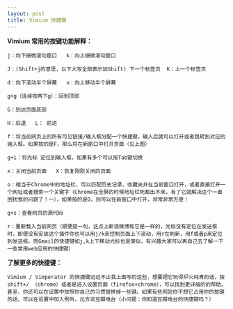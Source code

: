 ```yaml
---
layout: post
title: Vimium 快捷键
---
```


**Vimium 常用的按键功能解释：**


	j：向下细微滚动窗口   k：向上细微滚动窗口

	J：(Shift+j的意思，以下大写全部表示加Shift) 下一个标签页  K：上一个标签页

	d：向下滚动半个屏幕   u：向上移动半个屏幕
	
	g+g（连续按两下g）：回到顶部
	
	G：到达页面底部

	H：后退   L： 前进

	f：将当前网页上的所有可见链接/输入框分配一个快捷键，输入后就可以打开或者跳转到对应的输入框。如果按的是F，那么将在新窗口中打开页面（见上图）

	g+i：将光标 定位到输入框，如果有多个可以按Tab键切换

	x：关闭当前页面   X：恢复刚刚关闭的页面

	o：相当于Chrome中的地址栏，可以匹配历史记录、收藏夹并在当前窗口打开，或者直接打开一个网址或者搜索一个关键字（Chrome在全屏的时候地址栏死都出不来，有了它就解决这个一直困扰我的问题了！～），如果按的是O，则可以在新窗口中打开，非常非常方便！

	g+s：查看网页的源代码

	r：重新载入当前网页（顺便提一句，这点上新浪微博和它是一样的，光标没有定位在发送框时，即便没有安装这个插件你也可以用j/k来控制页面上下滚动，用r在刷新，用f或者p来定位到发送框。而Gmail的快捷键如j,k上下移动光标也是类似，有兴趣大家可以再自己去了解一下一些常用web应用的快捷键）

**了解更多的快捷键：**

	Vimium / Vimperator 的快捷键远远不止我上面写的这些，想要把它玩得炉火纯青的话，按 shift+/ （chrome）或者是进入设置页面（firefox+chrome），可以找到更详细的的帮助。甚至，你还可以在设置中按照你自己的习惯替换掉一些键。如果有些网站你不想它占用你的按键的话，可以在设置中加入例外，比方说豆瓣电台（小问题：你知道豆瓣电台的快捷键吗？）